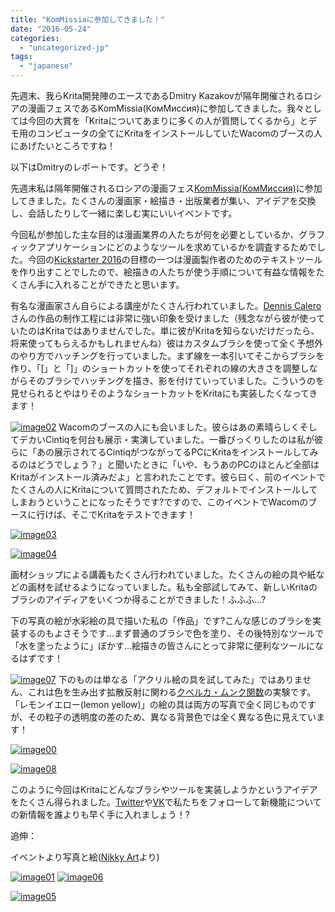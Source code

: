 ```yaml
---
title: "KomMissiaに参加してきました！"
date: "2016-05-24"
categories: 
  - "uncategorized-jp"
tags: 
  - "japanese"
---
```


先週末、我らKrita開発陣のエースであるDmitry Kazakovが隔年開催されるロシアの漫画フェスであるKomMissia(КомМиссия)に参加してきました。我々としては今回の大賞を「Kritaについてあまりに多くの人が質問してくるから」とデモ用のコンピュータの全てにKritaをインストールしていたWacomのブースの人にあげたいところですね！

以下はDmitryのレポートです。どうぞ！

先週末私は隔年開催されるロシアの漫画フェス[KomMissia(КомМиссия)](http://kommissia.ru/en/)に参加してきました。たくさんの漫画家・絵描き・出版業者が集い、アイデアを交換し、会話したりして一緒に楽しむ実にいいイベントです。

今回私が参加した主な目的は漫画業界の人たちが何を必要としているか、グラフィックアプリケーションにどのようなツールを求めているかを調査するためでした。今回の[Kickstarter 2016](https://jp.krita.org/krita-kickstarter-2016/)の目標の一つは漫画製作者のためのテキストツールを作り出すことでしたので、絵描きの人たちが使う手順について有益な情報をたくさん手に入れることができたと思います。

有名な漫画家さん自らによる講座がたくさん行われていました。[Dennis Calero](http://denniscalero.com/)さんの作品の制作工程には非常に強い印象を受けました（残念ながら彼が使っていたのはKritaではありませんでした。単に彼がKritaを知らないだけだったら、将来使ってもらえるかもしれませんね）彼はカスタムブラシを使って全く予想外のやり方でハッチングを行っていました。まず線を一本引いてそこからブラシを作り、「\[」と「\]」のショートカットを使ってそれぞれの線の大きさを調整しながらそのブラシでハッチングを描き、影を付けていっていました。こういうのを見せられるとやはりそのようなショートカットをKritaにも実装したくなってきます！

[![image02](/images/posts/2016/image02-1024x768.jpg)](/images/posts/2016/image02.jpg) Wacomのブースの人にも会いました。彼らはあの素晴らしくそしてデカいCintiqを何台も展示・実演していました。一番びっくりしたのは私が彼らに「あの展示されてるCintiqがつながってるPCにKritaをインストールしてみるのはどうでしょう？」と聞いたときに「いや、もうあのPCのほとんど全部はKritaがインストール済みだよ」と言われたことです。彼ら曰く、前のイベントでたくさんの人にKritaについて質問されたため、デフォルトでインストールしてしまおうということになったそうです?ですので、このイベントでWacomのブースに行けば、そこでKritaをテストできます！

[![image03](/images/posts/2016/image03-1024x768.jpg)](/images/posts/2016/image03.jpg)

[![image04](/images/posts/2016/image04-1024x768.jpg)](/images/posts/2016/image04.jpg)

画材ショップによる講義もたくさん行われていました。たくさんの絵の具や紙などの画材を試せるようになっていました。私も全部試してみて、新しいKritaのブラシのアイディアをいくつか得ることができました！ふふふ…?

下の写真の絵が水彩絵の具で描いた私の「作品」です?こんな感じのブラシを実装するのもよさそうです…まず普通のブラシで色を塗り、その後特別なツールで「水を塗ったように」ぼかす…絵描きの皆さんにとって非常に便利なツールになるはずです！

[![image07](/images/posts/2016/image07-768x1024.jpg)](/images/posts/2016/image07.jpg) 下のものは単なる「アクリル絵の具を試してみた」ではありません、これは色を生み出す拡散反射に関わる[クベルカ・ムンク関数](https://de.wikipedia.org/wiki/Kubelka-Munk-Theorie)の実験です。「レモンイエロー(lemon yellow)」の絵の具は両方の写真で全く同じものですが、その粒子の透明度の差のため、異なる背景色では全く異なる色に見えています！

[![image00](/images/posts/2016/image00-1024x768.jpg)](/images/posts/2016/image00.jpg)

[![image08](/images/posts/2016/image08-1024x768.jpg)](/images/posts/2016/image08.jpg)

このように今回はKritaにどんなブラシやツールを実装しようかというアイデアをたくさん得られました。[Twitter](https://twitter.com/krita_painting)や[VK](http://vk.com/ilovefreeart)で私たちをフォローして新機能についての新情報を誰よりも早く手に入れましょう！?

追伸：

イベントより写真と絵([Nikky Art](http://vk.com/toryberriro)より)

[![image01](/images/posts/2016/image01-1024x768.jpg)](/images/posts/2016/image01.jpg) [![image06](/images/posts/2016/image06-1024x830.jpg)](/images/posts/2016/image06.jpg)

[![image05](/images/posts/2016/image05-1024x768.jpg)](/images/posts/2016/image05.jpg)
